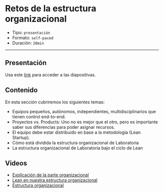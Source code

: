 # Retos de la estructura organizacional

* Tipo: `presentación`
* Formato: `self-paced`
* Duración: `20min`

***

## Presentación

Usa este [link](https://drive.google.com/open?id=17-KWFAKHuSgzev9LEfso1k5RHpS7RGKJURRghycGpEs)
para acceder a las diapositivas.

## Contenido

En esta sección cubriremos los siguientes temas:

* Equipos pequeños, autónomos, independientes, multidisciplinarios que tienen
  control end-to-end.
* Proyectos vs. Products: Uno no es mejor que el otro, pero es importante	saber
  sus diferencias para poder asignar recursos.
* El equipo debe estar distribuido en base a la metodología (Lean Startup).
* Cómo está dividida la estructura organizacional de Laboratoria
* La estructura organizacional de Laboratoria bajo el ciclo de Lean

## Videos

* [Explicación de la parte organizacional](https://www.useloom.com/share/f7b62b653994467fbd1f73110d1ebc4a)
* [Lean en nuestra estructura organizacional](https://www.useloom.com/share/b30d33096a8643cebb7dd146cf5ddff3)
* [Estructura organizacional](https://www.useloom.com/share/6bffe7230e984a729dbf284e1d236d2f)